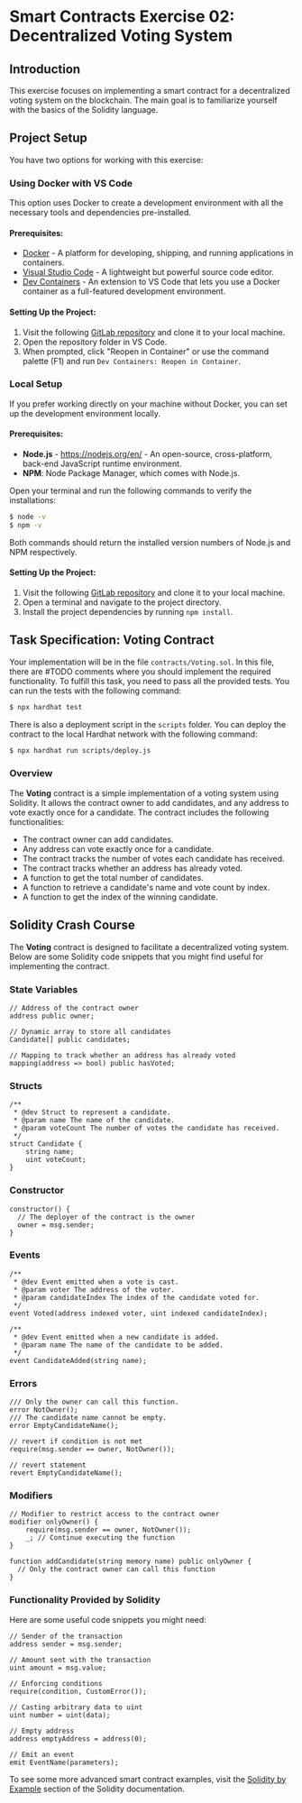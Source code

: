 # Smart Contracts Exercise 02: Decentralized Voting System

## Introduction

This exercise focuses on implementing a smart contract for a decentralized voting system on the blockchain. The main goal is to familiarize yourself with the basics of the Solidity language.

## Project Setup

You have two options for working with this exercise:

### Using Docker with VS Code

This option uses Docker to create a development environment with all the necessary tools and dependencies pre-installed.

#### Prerequisites:
- [Docker](https://www.docker.com/products/docker-desktop) - A platform for developing, shipping, and running applications in containers.
- [Visual Studio Code](https://code.visualstudio.com/) - A lightweight but powerful source code editor.
- [Dev Containers](https://marketplace.visualstudio.com/items?itemName=ms-vscode-remote.remote-containers) - An extension to VS Code that lets you use a Docker container as a full-featured development environment.

#### Setting Up the Project:
1. Visit the following [GitLab repository](https://gitlab.fel.cvut.cz/radovluk/smart-contracts-exercises/-/tree/main/02-Decentralized-Voting-System/task/task-code?ref_type=heads) and clone it to your local machine.
2. Open the repository folder in VS Code.
3. When prompted, click "Reopen in Container" or use the command palette (F1) and run `Dev Containers: Reopen in Container`.

### Local Setup

If you prefer working directly on your machine without Docker, you can set up the development environment locally.

#### Prerequisites:
- **Node.js** - https://nodejs.org/en/ - An open-source, cross-platform, back-end JavaScript runtime environment.
- **NPM**: Node Package Manager, which comes with Node.js.

Open your terminal and run the following commands to verify the installations:

```bash
$ node -v
$ npm -v
```

Both commands should return the installed version numbers of Node.js and NPM respectively.

#### Setting Up the Project:
1. Visit the following [GitLab repository](https://gitlab.fel.cvut.cz/radovluk/smart-contracts-exercises/-/tree/main/02-Decentralized-Voting-System/task/task-code?ref_type=heads) and clone it to your local machine.
2. Open a terminal and navigate to the project directory.
3. Install the project dependencies by running `npm install`.

## Task Specification: Voting Contract

Your implementation will be in the file `contracts/Voting.sol`. In this file, there are #TODO comments where you should implement the required functionality. To fulfill this task, you need to pass all the provided tests. You can run the tests with the following command:

```bash
$ npx hardhat test
```

There is also a deployment script in the `scripts` folder. You can deploy the contract to the local Hardhat network with the following command:

```bash
$ npx hardhat run scripts/deploy.js
```

### Overview

The **Voting** contract is a simple implementation of a voting system using Solidity. It allows the contract owner to add candidates, and any address to vote exactly once for a candidate. The contract includes the following functionalities:
- The contract owner can add candidates.
- Any address can vote exactly once for a candidate.
- The contract tracks the number of votes each candidate has received.
- The contract tracks whether an address has already voted.
- A function to get the total number of candidates.
- A function to retrieve a candidate's name and vote count by index.
- A function to get the index of the winning candidate.

## Solidity Crash Course

The **Voting** contract is designed to facilitate a decentralized voting system. Below are some Solidity code snippets that you might find useful for implementing the contract.

### State Variables

```solidity
// Address of the contract owner
address public owner;

// Dynamic array to store all candidates
Candidate[] public candidates;

// Mapping to track whether an address has already voted
mapping(address => bool) public hasVoted;
```

### Structs

```solidity
/**
 * @dev Struct to represent a candidate.
 * @param name The name of the candidate.
 * @param voteCount The number of votes the candidate has received.
 */
struct Candidate {
    string name;
    uint voteCount;
}
```

### Constructor

```solidity
constructor() {
  // The deployer of the contract is the owner
  owner = msg.sender;
}
```

### Events

```solidity
/**
 * @dev Event emitted when a vote is cast.
 * @param voter The address of the voter.
 * @param candidateIndex The index of the candidate voted for.
 */
event Voted(address indexed voter, uint indexed candidateIndex);

/**
 * @dev Event emitted when a new candidate is added.
 * @param name The name of the candidate to be added.
 */
event CandidateAdded(string name);
```

### Errors

```solidity
/// Only the owner can call this function.
error NotOwner();
/// The candidate name cannot be empty.
error EmptyCandidateName();

// revert if condition is not met
require(msg.sender == owner, NotOwner());

// revert statement
revert EmptyCandidateName();
```

### Modifiers

```solidity
// Modifier to restrict access to the contract owner
modifier onlyOwner() {
    require(msg.sender == owner, NotOwner());
    _; // Continue executing the function
}

function addCandidate(string memory name) public onlyOwner {
  // Only the contract owner can call this function
}
```

### Functionality Provided by Solidity

Here are some useful code snippets you might need:

```solidity
// Sender of the transaction
address sender = msg.sender;

// Amount sent with the transaction
uint amount = msg.value;

// Enforcing conditions
require(condition, CustomError());

// Casting arbitrary data to uint
uint number = uint(data);

// Empty address
address emptyAddress = address(0);

// Emit an event
emit EventName(parameters);
```

To see some more advanced smart contract examples, visit the [Solidity by Example](https://docs.soliditylang.org/en/latest/solidity-by-example.html) section of the Solidity documentation.
